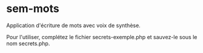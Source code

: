 sem-mots
========

Application d'écriture de mots avec voix de synthèse.

Pour l'utiliser, complétez le fichier secrets-exemple.php et sauvez-le sous le nom secrets.php.
